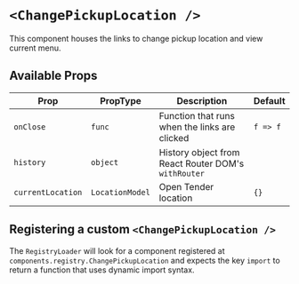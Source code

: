 # `<ChangePickupLocation />`

This component houses the links to change pickup location and view current menu.

## Available Props

| Prop              | PropType        | Description                                         | Default  |
| ----------------- | --------------- | --------------------------------------------------- | -------- |
| `onClose`         | `func`          | Function that runs when the links are clicked       | `f => f` |
| `history`         | `object`        | History object from React Router DOM's `withRouter` |          |
| `currentLocation` | `LocationModel` | Open Tender location                                | `{}`     |

## Registering a custom `<ChangePickupLocation />`

The `RegistryLoader` will look for a component registered at `components.registry.ChangePickupLocation` and expects the key `import` to return a function that uses dynamic import syntax.

